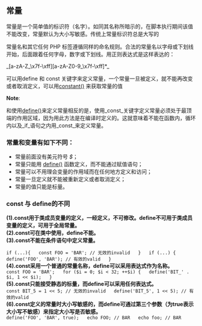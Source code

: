 ## 常量

常量是一个简单值的标识符（名字）。如同其名称所暗示的，在脚本执行期间该值不能改变，常量默认为大小写敏感。传统上常量标识符总是大写的

常量名和其它任何 PHP 标签遵循同样的命名规则。合法的常量名以字母或下划线开始，后面跟着任何字母，数字或下划线。用正则表达式是这样表达的：

_\[a-zA-Z\_\x7f-\xff\]\[a-zA-Z0-9\_\x7f-\xff\]\*\_

可以用define 和 const 关键字来定义常量，一个常量一旦被定义，就不能再改变或者取消定义，可以用[constant\(\)](http://php.net/manual/zh/function.constant.php) 来获取常量的值

**Note**:

和使用[define\(\)](http://php.net/manual/zh/function.define.php)来定义常量相反的是，使用_const_关键字定义常量必须处于最顶端的作用区域，因为用此方法是在编译时定义的。这就意味着不能在函数内，循环内以及_if_语句之内用_const_来定义常量。

### 常量和变量有如下不同：

* 常量前面没有美元符号 _$_；
* 常量只能用 [define\(\)](http://php.net/manual/zh/function.define.php) 函数定义，而不能通过赋值语句；
* 常量可以不用理会变量的作用域而在任何地方定义和访问；
* 常量一旦定义就不能被重新定义或者取消定义；
* 常量的值只能是标量。

### const 与 define的不同

**\(1\).const用于类成员变量的定义，一经定义，不可修改。define不可用于类成员变量的定义，可用于全局常量。  
\(2\).const可在类中使用，define不能。  
\(3\).const不能在条件语句中定义常量。**  
  
`if (...){  
const FOO = 'BAR'; // 无效的invalid  
}  
if (...) {  
define('FOO', 'BAR'); // 有效的valid  
}`  
**\(4\).const采用一个普通的常量名称，define可以采用表达式作为名称。**  
`const FOO = 'BAR';  
for ($i = 0; $i < 32; ++$i) {  
define('BIT_' . $i, 1 << $i);  
}`  
**\(5\).const只能接受静态的标量，而define可以采用任何表达式。**  
`const BIT_5 = 1 << 5; // 无效的invalid  
define('BIT_5', 1 << 5); // 有效的valid`  
**\(6\).const定义的常量时大小写敏感的，而define可通过第三个参数（为true表示大小写不敏感）来指定大小写是否敏感。**  
`define('FOO', 'BAR', true);  
echo FOO; // BAR  
echo foo; // BAR`

